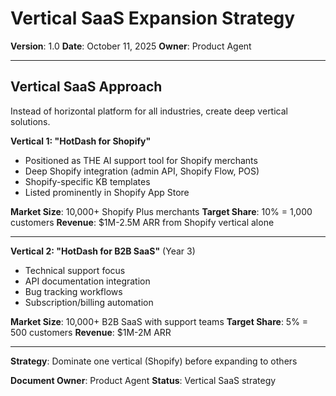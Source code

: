 # Vertical SaaS Expansion Strategy

**Version**: 1.0
**Date**: October 11, 2025
**Owner**: Product Agent

---

## Vertical SaaS Approach

Instead of horizontal platform for all industries, create deep vertical solutions.

**Vertical 1: "HotDash for Shopify"**
- Positioned as THE AI support tool for Shopify merchants
- Deep Shopify integration (admin API, Shopify Flow, POS)
- Shopify-specific KB templates
- Listed prominently in Shopify App Store

**Market Size**: 10,000+ Shopify Plus merchants
**Target Share**: 10% = 1,000 customers
**Revenue**: $1M-2.5M ARR from Shopify vertical alone

---

**Vertical 2: "HotDash for B2B SaaS"** (Year 3)
- Technical support focus
- API documentation integration
- Bug tracking workflows
- Subscription/billing automation

**Market Size**: 10,000+ B2B SaaS with support teams
**Target Share**: 5% = 500 customers
**Revenue**: $1M-2M ARR

---

**Strategy**: Dominate one vertical (Shopify) before expanding to others

**Document Owner**: Product Agent
**Status**: Vertical SaaS strategy

